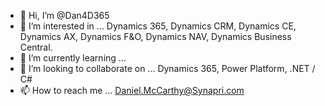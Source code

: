 - 👋 Hi, I’m @Dan4D365
- 👀 I’m interested in ... Dynamics 365, Dynamics CRM, Dynamics CE, Dynamics AX, Dynamics F&O, Dynamics NAV, Dynamics Business Central. 
- 🌱 I’m currently learning ... 
- 💞️ I’m looking to collaborate on ... Dynamics 365, Power Platform, .NET / C# 
- 📫 How to reach me ... Daniel.McCarthy@Synapri.com 

<!---
Dan4D365/Dan4D365 is a ✨ special ✨ repository because its `README.md` (this file) appears on your GitHub profile.
You can click the Preview link to take a look at your changes.
--->
